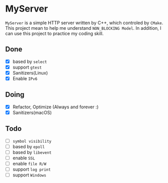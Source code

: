 # MyServer

`MyServer` is a simple HTTP server written by C++, which controled by `CMake`. This project mean to help me understand `NON_BLOCKING Model`. In addition, I can use this project to practice my coding skill.

## Done
* [x] based by `select`
* [x] support `gtest`
* [x] Sanitizers(Linux)
* [x] Enable `IPv6`

## Doing
* [x] Refactor, Optimize (Always and forever :)
* [x] Sanitizers(macOS)

## Todo
* [ ] `symbol visibility`
* [ ] based by `epoll`
* [ ] based by `libevent`
* [ ] enable `SSL`
* [ ] enable `file R/W`
* [ ] support `log print`
* [ ] support `Windows`
